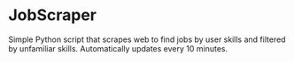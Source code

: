 # JobScraper
Simple Python script that scrapes web to find jobs by user skills and filtered by unfamiliar skills. Automatically updates every 10 minutes.
